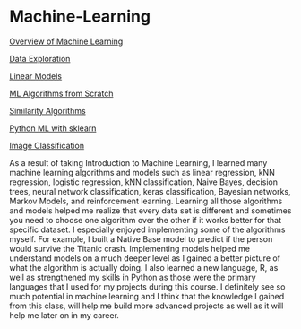 # Machine-Learning
[Overview of Machine Learning](/Overview-of-ML.pdf)

[Data Exploration](/Data-Exploration)

[Linear Models](/Linear-Models)

[ML Algorithms from Scratch](/ML-Algorithms-from-Scratch)

[Similarity Algorithms](/Similarity-Algorithms)

[Python ML with sklearn](/ml_sklearn.pdf)

[Image Classification](/image_classification.pdf)

As a result of taking Introduction to Machine Learning, I learned many machine learning algorithms and models such as linear regression, kNN regression, logistic regression, kNN classification, Naive Bayes, decision trees,  neural network classification, keras classification, 
Bayesian networks, Markov Models, and reinforcement learning. Learning all those algorithms and models helped me realize that every data set is different and sometimes you need to choose one algorithm over the other if it works better for that specific dataset. I especially enjoyed implementing some of the algorithms myself. For example, I built a Native Base model to predict if the person would survive the Titanic crash. Implementing models helped me understand models on a much deeper level as I gained a better picture of what the algorithm is actually doing. I also learned a new language, R, as well as strengthened my skills in Python as those were the primary languages that I used for my projects during this course. I definitely see so much potential in machine learning and I think that the knowledge I gained from this class, will help me build more advanced projects as well as it will help me later on in my career. 
